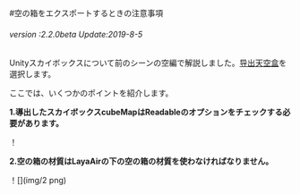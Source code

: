#空の箱をエクスポートするときの注意事項

###### *version :2.2.0beta   Update:2019-8-5*

Unityスカイボックスについて前のシーンの空編で解説しました。[导出天空盒](https://ldc2.layabox.com/doc/?nav=zh-ts-4-4-2)を選択します。

ここでは、いくつかのポイントを紹介します。

**1.導出したスカイボックスcubeMapはReadableのオプションをチェックする必要があります。**

！[](img/1.png)<br/>



**2.空の箱の材質はLayaAirの下の空の箱の材質を使わなければなりません。**

！[](img/2 png)<br/>